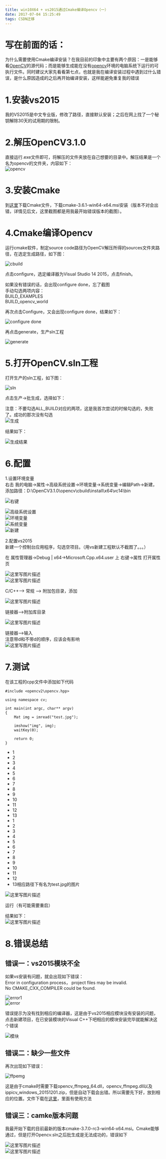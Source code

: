 ```yaml
---
title: win10X64 + vs2015通过Cmake编译Opencv（一）
date: 2017-07-04 15:25:49
tags: CSDN迁移
---
```

   # 写在前面的话：

 为什么需要使用Cmake编译安装？在我目前的印象中主要有两个原因：一是能够看[OpenCV](http://lib.csdn.net/base/opencv)的源代码；而是能够生成能在没有[opencv](http://lib.csdn.net/base/opencv)环境的电脑系统下运行的可执行文件。同时建议大家先看看第七点，也就是我在编译安装过程中遇到过什么错误，是什么原因造成的之后再开始编译安装，这样能避免重复我的错误

 
# []()1.安装vs2015

 我的VS2015是中文专业版，修改了路径，直接默认安装；之后在网上找了一个秘钥解除30天的试用期的限制。

 
# []()2.解压OpenCV3.1.0

 直接运行.exe文件即可，将解压的文件夹放在自己想要的目录中。解压结果是一个名为opencv的文件夹，内容如下：   
![opencv](https://img-blog.csdn.net/20161111143646857)

 
# []()3.安装Cmake

 到[这里](https://cmake.org/download/)下载Cmake文件，下载cmake-3.6.1-win64-x64.msi安装（版本不对会出错，详情见后文，这里截图都是用我最开始错误版本的截图）。

 
# []()4.Cmake编译Opencv

 运行cmake软件，制定source code路径为OpenCV解压所得的sources文件夹路径，在选定生成路径，如下图：

 ![cbuild](https://img-blog.csdn.net/20161111160335423)

 点击configure，选定编译器为Visual Studio 14 2015，点击finish。

 如果没有错误的话，会出现configure done，忘了截图   
 手动勾选两项内容：   
 BUILD_EXAMPLES   
 BUILD_opencv_world

 再次点击Configure，又会出现configure done，结果如下：

 ![configure done](https://img-blog.csdn.net/20161111203337511)

 再点击generate，生产sln工程

 ![generate](https://img-blog.csdn.net/20161111203642559)

 
# []()5.打开OpenCV.sln工程

 打开生产的sln工程，如下图：

 ![sln](https://img-blog.csdn.net/20161111204524328)

 点击生产->批生成，选择如下：

 注意：不要勾选ALL_BUILD对应的两项，这是我首次尝试的时候勾选的，失败了。成功的那次没有勾选   
![生成](https://img-blog.csdn.net/20161111204918048)

 结果如下：

 ![生成结果](https://img-blog.csdn.net/20161112165503737)

 
# []()6.配置

 1.设置环境变量   
 右击 我的电脑->属性->高级系统设置->环境变量->系统变量->编辑Path->新建， 添加路径：D:\OpenCV3.1.0\opencv\cbuild\install\x64\vc14\bin

 ![右键](https://img-blog.csdn.net/20161112172917387)

 ![高级系统设置](https://img-blog.csdn.net/20161112173038185)   
![环境变量](https://img-blog.csdn.net/20161112173054966)   
![系统变量](https://img-blog.csdn.net/20161112173108326)   
![新建](https://img-blog.csdn.net/20161112173124644)

 2.配置vs2015   
 新建一个控制台应用程序，勾选空项目。（用vs新建工程默认不截图了。。。）

 在 属性管理器->Debug | x64->Microsoft.Cpp.x64.user 上 右键->属性 打开属性页

 ![这里写图片描述](https://img-blog.csdn.net/20161112181748658)  
![这里写图片描述](https://img-blog.csdn.net/20161112181907393)

 C/C++–> 常规 –> 附加包目录，添加

 ![这里写图片描述](https://img-blog.csdn.net/20161112180315715)

 链接器—>附加库目录

 ![这里写图片描述](https://img-blog.csdn.net/20161112180456423)

 链接器—>输入   
 注意带d和不带d的顺序，应该会有影响   
![这里写图片描述](https://img-blog.csdn.net/20161112180710348)

 
# []()7.测试

 在该工程的cpp文件中添加如下代码

 
```
#include <opencv2\opencv.hpp>

using namespace cv;

int main(int argc, char** argv)
{
    Mat img = imread("test.jpg");

    imshow("img", img);
    waitKey(0);

    return 0;
}
```

  * 1
  * 2
  * 3
  * 4
  * 5
  * 6
  * 7
  * 8
  * 9
  * 10
  * 11
  * 12
  * 13
  * 1
  * 2
  * 3
  * 4
  * 5
  * 6
  * 7
  * 8
  * 9
  * 10
  * 11
  * 12
  * 13相应路径下有名为test.jpg的图片

 ![这里写图片描述](https://img-blog.csdn.net/20161112182039930)

 运行（有可能需要重启）

 结果如下：   
![这里写图片描述](https://img-blog.csdn.net/20161112181025181)

 
# []()8.错误总结

 
## []()错误一：vs2015模块不全

 如果vs安装有问题，就会出现如下错误：   
 Error in configuration process， project files may be invalid.   
 No CMAKE_CXX_COMPILER could be found.

 ![error1](https://img-blog.csdn.net/20161111160611221)   
![error](https://img-blog.csdn.net/20161111160629424)

 错误提示为没有找到相应的编译器，这是由于vs2015相应模块没有安装的问题，点击新建项目，在已安装模块的Visual C++下吧相应的模块安装完毕就能解决这个错误

 ![模块](https://img-blog.csdn.net/20161111192814935)

 
## []()错误二：缺少一些文件

 再次出现如下错误：

 ![ffpemg](https://img-blog.csdn.net/20161111193124452)

 这是由于cmake时需要下载opencv_ffmpeg_64.dll，opencv_ffmpeg.dll以及ippicv_windows_20151201.zip，但是自动下载会出错。所以需要先下好，放到相应的位置。文件下载在[这里](http://download.csdn.net/detail/u013832707/9680596)，里面有使用方法

 
## []()错误三：camke版本问题

 我最开始下载的目前最新的版本cmake-3.7.0-rc3-win64-x64.msi。Cmake能够通过，但是打开Opencv.sln之后批生成是无法成功的，错误如下

 ![这里写图片描述](https://img-blog.csdn.net/20161112181145952)  
![这里写图片描述](https://img-blog.csdn.net/20161112181201921)

   
 
